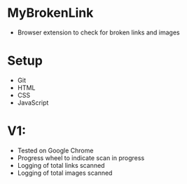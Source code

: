 # MyBrokenLink
- Browser extension to check for broken links and images

# Setup
- Git
- HTML
- CSS
- JavaScript

# V1:
- Tested on Google Chrome
- Progress wheel to indicate scan in progress
- Logging of total links scanned
- Logging of total images scanned
